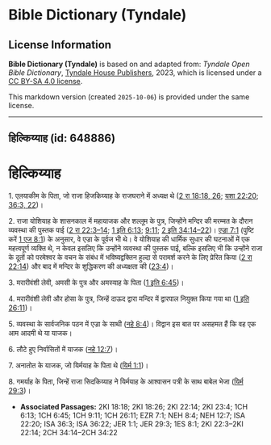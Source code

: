 # Bible Dictionary (Tyndale)

## License Information

**Bible Dictionary (Tyndale)** is based on and adapted from: _Tyndale Open Bible Dictionary_, [Tyndale House Publishers](https://tyndaleopenresources.com/), 2023, which is licensed under a [CC BY-SA 4.0 license](https://creativecommons.org/licenses/by-sa/4.0/legalcode.en).

This markdown version (created `2025-10-06`) is provided under the same license.



--------------------------------

## हिल्किय्याह (id: 648886)

हिल्किय्याह
===========

1\. एलयाकीम के पिता, जो राजा हिजकिय्याह के राजघराने में अध्यक्ष थे ([2 रा 18:18, 26](https://ref.ly/2Kgs18:18,2Kgs18:26); [यशा 22:20](https://ref.ly/Isa22:20); [36:3, 22](https://ref.ly/Isa36:3,Isa36:22))।

2\. राजा योशियाह के शासनकाल में महायाजक और शल्लूम के पुत्र, जिन्होंने मन्दिर की मरम्मत के दौरान व्यवस्था की पुस्तक पाई ([2 रा 22:3–14](https://ref.ly/2Kgs22:3-2Kgs22:14); [1 इति 6:13](https://ref.ly/1Chr6:13); [9:11](https://ref.ly/1Chr9:11); [2 इति 34:14–22](https://ref.ly/2Chr34:14-2Chr34:22))। [एज्रा 7:1](https://ref.ly/Ezra7:1) (पुष्टि करें [1 एज 8:1](https://ref.ly/1Esd8:1)) के अनुसार, वे एज्रा के पूर्वज भी थे। वे योशियाह की धार्मिक सुधार की घटनाओं में एक महत्वपूर्ण व्यक्ति थे, न केवल इसलिए कि उन्होंने व्यवस्था की पुस्तक पाई, बल्कि इसलिए भी कि उन्होंने राजा के दूतों को परमेश्वर के वचन के संबंध में भविष्यद्वक्तिन हुल्दा से परामर्श करने के लिए प्रेरित किया ([2 रा 22:14](https://ref.ly/2Kgs22:14)) और बाद में मन्दिर के शुद्धिकरण की अध्यक्षता की ([23:4](https://ref.ly/2Kgs23:4))।

3\. मरारीवंशी लेवी, अमसी के पुत्र और अमस्याह के पिता ([1 इति 6:45](https://ref.ly/1Chr6:45))।

4\. मरारीवंशी लेवी और होसा के पुत्र, जिन्हें दाऊद द्वारा मन्दिर में द्वारपाल नियुक्त किया गया था ([1 इति 26:11](https://ref.ly/1Chr26:11))।

5\. व्यवस्था के सार्वजनिक पठन में एज्रा के साथी ([नहे 8:4](https://ref.ly/Neh8:4))। विद्वान इस बात पर असहमत हैं कि वह एक आम आदमी थे या याजक।

6\. लौटे हुए निर्वासितों में याजक ([नहे 12:7](https://ref.ly/Neh12:7))।

7\. अनातोत के याजक, जो यिर्मयाह के पिता थे ([यिर्म 1:1](https://ref.ly/Jer1:1))।

8\. गमर्याह के पिता, जिन्हें राजा सिदकिय्याह ने यिर्मयाह के आश्वासन पत्री के साथ बाबेल भेजा ([यिर्म 29:3](https://ref.ly/Jer29:3))।

* **Associated Passages:** 2KI 18:18; 2KI 18:26; 2KI 22:14; 2KI 23:4; 1CH 6:13; 1CH 6:45; 1CH 9:11; 1CH 26:11; EZR 7:1; NEH 8:4; NEH 12:7; ISA 22:20; ISA 36:3; ISA 36:22; JER 1:1; JER 29:3; 1ES 8:1; 2KI 22:3–2KI 22:14; 2CH 34:14–2CH 34:22

